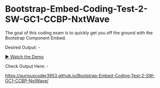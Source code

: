 # Bootstrap-Embed-Coding-Test-2-SW-GC1-CCBP-NxtWave

The goal of this coding exam is to quickly get you off the ground with the Bootstrap Component Embed.


Desired Output: -

[▶️ Watch the Demo](https://github.com/quriousCoder3953/Bootstrap-Embed-Coding-Test-2-SW-GC1-CCBP-NxtWave/blob/main/media/bootstrap-embed-ct-2-sw-gc1.mp4)


Check Output Here: -

https://quriouscoder3953.github.io/Bootstrap-Embed-Coding-Test-2-SW-GC1-CCBP-NxtWave/
